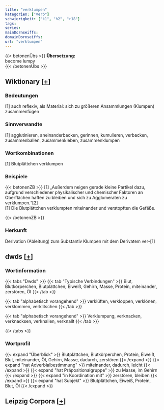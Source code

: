 ```yaml
---
title: "verklumpen"
kategorien: ["Verb"]
schwierigkeit: ["k1", "h2", "r18"]
tags:
series:
mainDornseiffs:
domainDornseiffs:
url: "verklumpen"
---
```


{{< betonenÜbs >}}
**Übersetzung:**  
become lumpy  
{{< /betonenÜbs >}}

## Wiktionary [[+](https://de.wiktionary.org/wiki/verklumpen)]

### Bedeutungen
[1] auch reflexiv, als Material: sich zu größeren Ansammlungen (Klumpen) zusammenfügen  

### Sinnverwandte
[1] agglutinieren, aneinanderbacken, gerinnen, kumulieren, verbacken, zusammenballen, zusammenkleben, zusammenklumpen  

### Wortkombinationen
[1] Blutplättchen verklumpen  

### Beispiele
{{< betonenZB >}}
[1] „Außerdem neigen gerade kleine Partikel dazu, aufgrund verschiedener physikalischer und chemischer Faktoren an Oberflächen haften zu bleiben und sich zu Agglomeraten zu verklumpen.“[2]  
[1] Die Blutplättchen verklumpten miteinander und verstopften die Gefäße.  

{{< /betonenZB >}}
### Herkunft
Derivation (Ableitung) zum Substantiv Klumpen mit dem Derivatem ver-[1]  



## dwds [[+](https://www.dwds.de/wb/verklumpen)]

### Wortinformation
{{< tabs "Dwds" >}}
{{< tab "Typische Verbindungen" >}}
Blut, Blutkörperchen, Blutplättchen, Eiweiß, Gehirn, Masse, Protein, miteinander, zerstören, Öl
{{< /tab >}}

{{< tab "alphabetisch vorangehend" >}}
verklüften, verkloppen, verklönen, verklommen, verklitschen
{{< /tab >}}

{{< tab "alphabetisch vorangehend" >}}
Verklumpung, verknacken, verknacksen, verknallen, verknallt
{{< /tab >}}

{{< /tabs >}}

### Wortprofil
{{< expand "Überblick" >}} Blutplättchen, Blutkörperchen, Protein, Eiweiß, Blut, miteinander, Öl, Gehirn, Masse, dadurch, zerstören {{< /expand >}}
{{< expand "hat Adverbialbestimmung" >}} miteinander, dadurch, leicht {{< /expand >}}
{{< expand "hat Präpositionalgruppe" >}} zu Masse, im Gehirn {{< /expand >}}
{{< expand "in Koordination mit" >}} zerstören, bleiben {{< /expand >}}
{{< expand "hat Subjekt" >}} Blutplättchen, Eiweiß, Protein, Blut, Öl {{< /expand >}}

## Leipzig Corpora [[+](https://corpora.uni-leipzig.de/en/res?word=verklumpen&corpusId=deu_newscrawl-public_2018)]

